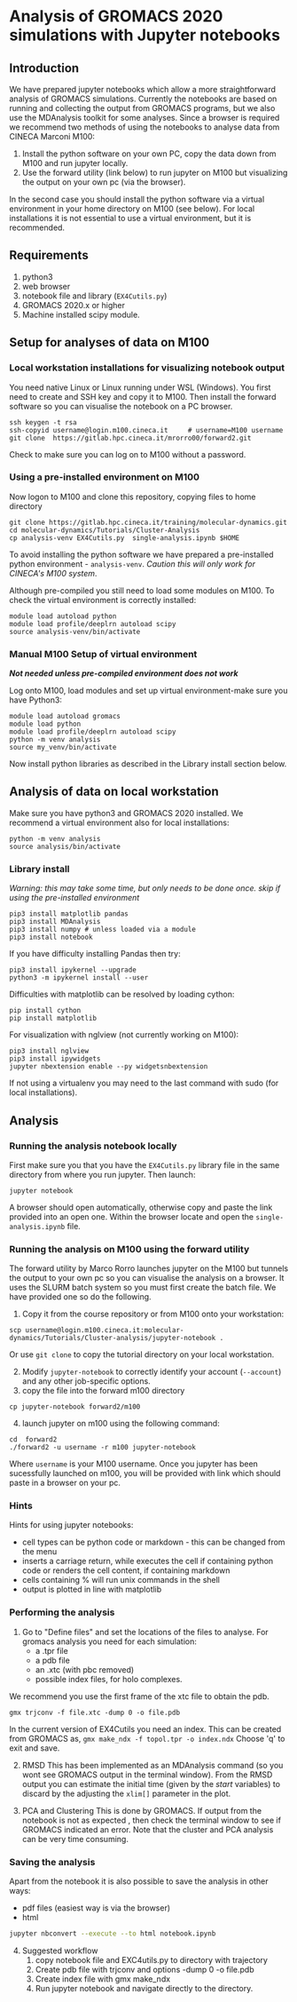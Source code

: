 # Analysis of GROMACS 2020 simulations with Jupyter notebooks
## Introduction
We have prepared jupyter notebooks which allow a more straightforward analysis of GROMACS simulations.
Currently the notebooks are based on running and collecting the output from GROMACS programs, but
we also use the MDAnalysis toolkit for some analyses. Since a browser is required we recommend two methods of using the notebooks to analyse data from CINECA Marconi M100:
1. Install the python software on your own PC, copy the data down from M100 and run jupyter locally.
2. Use the forward utility (link below) to run jupyter on M100 but visualizing the output on your own pc (via the browser).


In the second case you should install the python software via a virtual environment in your home directory on M100 (see below). For local installations it is not essential to use a virtual environment, but it is recommended. 

## Requirements
1. python3
2. web browser
3. notebook file and library (`EX4Cutils.py`)
4. GROMACS 2020.x or higher
5. Machine installed scipy module.

## Setup for analyses of data on M100

### Local workstation installations for visualizing notebook output
You need native Linux or Linux running under WSL (Windows).
You first need to create and SSH key and copy it to M100.
Then install the forward software so you can visualise the notebook on a PC browser.
```
ssh keygen -t rsa 
ssh-copyid username@login.m100.cineca.it     # username=M100 username
git clone  https://gitlab.hpc.cineca.it/mrorro00/forward2.git
```
Check to make sure you can log on to M100 without a password.

### Using a pre-installed environment on M100
Now logon to M100 and clone this repository, copying files to home directory
```
git clone https://gitlab.hpc.cineca.it/training/molecular-dynamics.git
cd molecular-dynamics/Tutorials/Cluster-Analysis
cp analysis-venv EX4Cutils.py  single-analysis.ipynb $HOME
```

To avoid installing the python software we have prepared a pre-installed python environment - ```analysis-venv```.
*Caution this will only work for CINECA's M100 system*.

Although pre-compiled you still need to load some modules on M100.
To check the virtual environment is correctly installed:
```
module load autoload python
module load profile/deeplrn autoload scipy
source analysis-venv/bin/activate
```

### Manual M100 Setup of virtual environment
***Not needed unless pre-compiled environment does not work***

Log onto M100, load modules and set up virtual environment-make sure you have Python3: 
```
module load autoload gromacs 
module load python
module load profile/deeplrn autoload scipy
python -m venv analysis
source my_venv/bin/activate
```
Now install python libraries as described in the Library install section below.

## Analysis of data on local workstation
Make sure you have python3 and GROMACS 2020 installed.
We recommend a virtual environment also for local installations:
```
python -m venv analysis
source analysis/bin/activate
```

### Library install
*Warning: this may take some time, but only needs to be done once.*
*skip if using the pre-installed environment*
```
pip3 install matplotlib pandas
pip3 install MDAnalysis
pip3 install numpy # unless loaded via a module
pip3 install notebook
```
If you have difficulty installing Pandas then try:
```
pip3 install ipykernel --upgrade
python3 -m ipykernel install --user
```
Difficulties with matplotlib can be resolved by  loading cython:
```
pip install cython
pip install matplotlib
```

For visualization with nglview (not currently working on M100):
```
pip3 install nglview
pip3 install ipywidgets
jupyter nbextension enable --py widgetsnbextension
```
If not using a virtualenv you may need to the last command with sudo (for local installations).

## Analysis
### Running the analysis notebook locally
First make sure you that you have the `EX4Cutils.py` library file in the same directory from where you run
jupyter. Then launch:

```
jupyter notebook
```
A browser should open automatically, otherwise copy and paste the link provided into an open one.
Within the browser locate and open the ```single-analysis.ipynb``` file.

### Running the analysis on M100 using the forward utility
The forward utility by Marco Rorro launches jupyter on the M100 but tunnels the output to your own pc so you can
visualise the analysis on a browser. It uses the SLURM batch system so you must first create the batch file. We have provided one so do the following.
1. Copy it from the course repository or from M100 onto your workstation:
```
scp username@login.m100.cineca.it:molecular-dynamics/Tutorials/Cluster-analysis/jupyter-notebook .
```
Or use ```git clone``` to copy the tutorial directory on your local workstation.

2. Modify ```jupyter-notebook``` to correctly identify your account (```--account```) and any other job-specific options.
3. copy the file into the forward m100 directory
```
cp jupyter-notebook forward2/m100
```

4. launch jupyter on m100 using the following command:
```
cd  forward2
./forward2 -u username -r m100 jupyter-notebook
```
Where ```username``` is your M100 username.
Once you jupyter has been sucessfully launched on m100, you will be provided with link which should paste in 
a browser on your pc.

### Hints
Hints for using jupyter notebooks:
- cell types can be python code or markdown - this can be changed from the menu
- <enter> inserts a carriage return, while <shift><enter> executes the cell if containing python code or renders
the cell content, if containing markdown
- cells containing % will run unix commands in the shell
- output is plotted in line with matplotlib


### Performing the analysis
1. Go to "Define files" and set the locations of the files to analyse.
For gromacs analysis you need for each simulation:
    - a .tpr file
    - a pdb file 
    - an .xtc (with pbc removed)
    - possible index files, for holo complexes. 

We recommend you use the first frame of the xtc file to obtain the pdb.
```
gmx trjconv -f file.xtc -dump 0 -o file.pdb
```

In the current version of EX4Cutils you need an index. This can be created from GROMACS as,
```gmx make_ndx -f topol.tpr -o index.ndx```
Choose 'q' to exit and save.


2. RMSD
This has been implemented as an MDAnalysis command (so you wont see GROMACS output in the terminal window).
From the RMSD output you can estimate the initial time (given by the *start* variables) to discard by the adjusting the ```xlim[]``` parameter in the 
plot.

3. PCA and Clustering
This is done by GROMACS. If output from the notebook is not as expected , then check the terminal window to see if GROMACS indicated an error. Note that the cluster and PCA analysis can be very time consuming.

### Saving the analysis
Apart from the notebook it is also possible to save the analysis in other ways:
- pdf files (easiest way is via the browser)
- html
```bash
jupyter nbconvert --execute --to html notebook.ipynb
```
4. Suggested workflow
   1. copy notebook file and EXC4utils.py to directory with trajectory
   2. Create pdb file with trjconv and options -dump 0 -o file.pdb
   3. Create index file with gmx make_ndx
   4. Run jupyter notebook and navigate directly to the directory.

 

